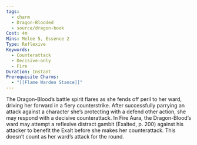 ```yaml
---
tags:
  - charm
  - Dragon-Blooded
  - source/dragon-book
Cost: 4m
Mins: Melee 5, Essence 2
Type: Reflexive
Keywords:
  - Counterattack
  - Decisive-only
  - Fire
Duration: Instant
Prerequisite Charms:
  - "[[Flame Warden Stance]]"
---
```

The Dragon-Blood’s battle spirit flares as she fends off peril to her ward, driving her forward in a fiery counterstrike. After successfully parrying an attack against a character she’s protecting with a defend other action, she may respond with a decisive counterattack. In Fire Aura, the Dragon-Blood’s ward may attempt a reflexive distract gambit (Exalted, p. 200) against his attacker to benefit the Exalt before she makes her counterattack. This doesn’t count as her ward’s attack for the round.